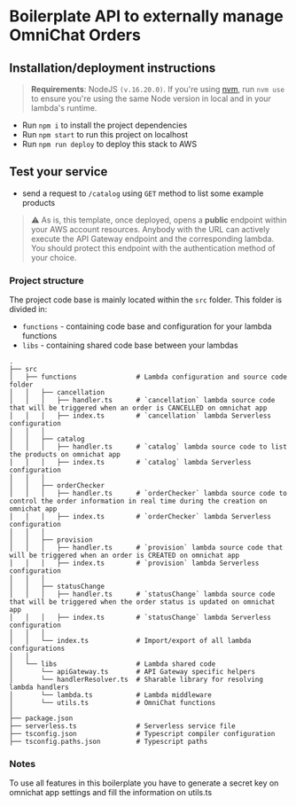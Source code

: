 # Boilerplate API to externally manage OmniChat Orders

## Installation/deployment instructions

> **Requirements**: NodeJS `(v.16.20.0)`. If you're using [nvm](https://github.com/nvm-sh/nvm), run `nvm use` to ensure you're using the same Node version in local and in your lambda's runtime.

- Run `npm i` to install the project dependencies
- Run `npm start` to run this project on localhost
- Run `npm run deploy` to deploy this stack to AWS


## Test your service

- send a request to `/catalog` using `GET` method to list some example products


> :warning: As is, this template, once deployed, opens a **public** endpoint within your AWS account resources. Anybody with the URL can actively execute the API Gateway endpoint and the corresponding lambda. You should protect this endpoint with the authentication method of your choice.


### Project structure

The project code base is mainly located within the `src` folder. This folder is divided in:

- `functions` - containing code base and configuration for your lambda functions
- `libs` - containing shared code base between your lambdas

```
.
├── src
│   ├── functions               # Lambda configuration and source code folder
│   │   ├── cancellation
│   │   │   ├── handler.ts      # `cancellation` lambda source code that will be triggered when an order is CANCELLED on omnichat app
│   │   │   ├── index.ts        # `cancellation` lambda Serverless configuration
│   │   │
│   │   ├── catalog
│   │   │   ├── handler.ts      # `catalog` lambda source code to list the products on omnichat app
│   │   │   ├── index.ts        # `catalog` lambda Serverless configuration
│   │   │
│   │   ├── orderChecker
│   │   │   ├── handler.ts      # `orderChecker` lambda source code to control the order information in real time during the creation on omnichat app
│   │   │   ├── index.ts        # `orderChecker` lambda Serverless configuration
│   │   │
│   │   ├── provision
│   │   │   ├── handler.ts      # `provision` lambda source code that will be triggered when an order is CREATED on omnichat app
│   │   │   ├── index.ts        # `provision` lambda Serverless configuration
│   │   │
│   │   ├── statusChange
│   │   │   ├── handler.ts      # `statusChange` lambda source code that will be triggered when the order status is updated on omnichat app
│   │   │   ├── index.ts        # `statusChange` lambda Serverless configuration
│   │   │
│   │   └── index.ts            # Import/export of all lambda configurations
│   │
│   └── libs                    # Lambda shared code
│       └── apiGateway.ts       # API Gateway specific helpers
│       └── handlerResolver.ts  # Sharable library for resolving lambda handlers
│       └── lambda.ts           # Lambda middleware
│       └── utils.ts            # OmniChat functions
│
├── package.json
├── serverless.ts               # Serverless service file
├── tsconfig.json               # Typescript compiler configuration
├── tsconfig.paths.json         # Typescript paths
```


### Notes
To use all features in this boilerplate you have to generate a secret key on omnichat app settings and fill the information on utils.ts 
